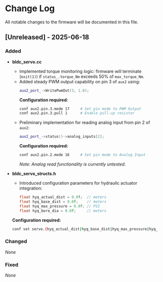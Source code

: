 
# Change Log
All notable changes to the firmware will be documented in this file. 
<!--  
The format is based on [Keep a Changelog](http://keepachangelog.com/)
and this project adheres to [Semantic Versioning](http://semver.org/). -->
 
## [Unreleased] - 2025-06-18
  
### Added
- **bldc_servo.cc**
  - Implemented torque monitoring logic: firmware will terminate (`exit(1)`) if `status_.torque_Nm` exceeds 50% of `max_torque_Nm`.
  - Added steady PWM output capability on pin 3 of `aux2` using:
    ```cpp
    aux2_port_->WritePwmOut(3, 1.0);
    ```
    **Configuration required:**
    ```bash
    conf aux2.pin.3.mode 17     # Set pin mode to PWM Output
    conf aux2.pin.3.pull 1      # Enable pull-up resistor
    ```
  - Preliminary implementation for reading analog input from pin 2 of `aux2`:
    ```cpp
    aux2_port_->status()->analog_inputs[2];
    ```
    **Configuration required:**
    ```bash
    conf aux2.pin.2.mode 16     # Set pin mode to Analog Input
    ```
    *Note: Analog read functionality is currently untested.*

- **bldc_servo_structs.h**
  - Introduced configuration parameters for hydraulic actuator integration:
    ```cpp
    float hyq_actual_dist = 0.0f;  // meters
    float hyq_base_dist = 0.0f;    // meters
    float hyq_max_pressure = 0.0f; // PSI
    float hyq_bore_dia = 0.0f;     // meters
    ```
  **Configuration required:**
    ```bash
    conf set servo.(hyq_actual_dist|hyq_base_dist|hyq_max_pressure|hyq_bore_dia) <floating point value>
    ```

### Changed
_None_

### Fixed
_None_

<!-- ## [1.2.4] - 2017-03-15
  
Here we would have the update steps for 1.2.4 for people to follow.
 
### Added
 
### Changed
  
- [PROJECTNAME-ZZZZ](http://tickets.projectname.com/browse/PROJECTNAME-ZZZZ)
  PATCH Drupal.org is now used for composer.
 
### Fixed
 
- [PROJECTNAME-TTTT](http://tickets.projectname.com/browse/PROJECTNAME-TTTT)
  PATCH Add logic to runsheet teaser delete to delete corresponding
  schedule cards.
 
## [1.2.3] - 2017-03-14
 
### Added
   
### Changed
 
### Fixed
 
- [PROJECTNAME-UUUU](http://tickets.projectname.com/browse/PROJECTNAME-UUUU)
  MINOR Fix module foo tests
- [PROJECTNAME-RRRR](http://tickets.projectname.com/browse/PROJECTNAME-RRRR)
  MAJOR Module foo's timeline uses the browser timezone for date resolution  -->
